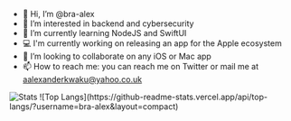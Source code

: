 - 👋 Hi, I’m @bra-alex
- 👀 I’m interested in backend and cybersecurity 
- 🌱 I’m currently learning NodeJS and SwiftUI
- 💻 I'm currently working on releasing an app for the Apple ecosystem
- 💞️ I’m looking to collaborate on any iOS or Mac app
- 📫 How to reach me: you can reach me on Twitter or mail me at aalexanderkwaku@yahoo.co.uk

<img src="https://streak-stats.demolab.com?user=bra-alex&theme=highcontrast&hide_border=true" alt="Stats" />
![Top Langs](https://github-readme-stats.vercel.app/api/top-langs/?username=bra-alex&layout=compact)

<!---
bra-alex/bra-alex is a ✨ special ✨ repository because its `README.md` (this file) appears on your GitHub profile.
You can click the Preview link to take a look at your changes.
--->

